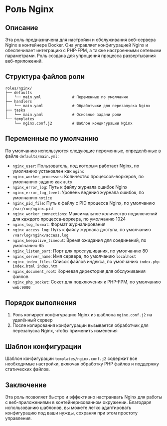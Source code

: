 # Роль Nginx


## Описание
Эта роль предназначена для настройки и обслуживания веб-сервера Nginx в контейнере Docker. Она управляет конфигурацией Nginx и обеспечивает интеграцию с PHP-FPM, а также настроенными сетевыми параметрами. Роль создана для упрощения процесса развертывания веб-приложений.


## Структура файлов роли
```text
roles/nginx/
├── defaults
│   └── main.yml              # Переменные по умолчанию
├── handlers
│   └── main.yaml             # Обработчики для перезапуска Nginx
├── tasks
│   └── main.yaml             # Основные задачи роли
└── templates
    └── nginx.conf.j2         # Шаблон конфигурации Nginx
```

## Переменные по умолчанию
По умолчанию используются следующие переменные, определённые в файле `defaults/main.yml`:  
- `nginx_user`: Пользователь, под которым работает Nginx, по умолчанию установлен как `nginx`  
- `nginx_worker_processes`: Количество процессов-воркеров, по умолчанию задано как `auto`  
- `nginx_error_log`: Путь к файлу журнала ошибок Nginx  
- `nginx_error_log_level`: Уровень ведения журнала ошибок, по умолчанию `notice`  
- `nginx_pid_file`: Путь к файлу с PID процесса Nginx, по умолчанию `/var/run/nginx.pid`  
- `nginx_worker_connections`: Максимальное количество подключений для каждого процесса-воркера, по умолчанию 1024  
- `nginx_log_format`: Формат журналирования  
- `nginx_access_log`: Путь к файлу журнала доступа, по умолчанию `/var/log/nginx/access.log`  
- `nginx_keepalive_timeout`: Время ожидания для соединений, по умолчанию 65  
- `nginx_listen_port`: Порт для прослушивания, по умолчанию 80  
- `nginx_server_name`: Имя сервера, по умолчанию `localhost`  
- `nginx_index_files`: Список файлов индекса, по умолчанию `index.php index.html index.htm`  
- `nginx_document_root`: Корневая директория для обслуживания файлов  
- `nginx_php_socket`: Сокет для подключения к PHP-FPM, по умолчанию `web:9000`  


## Порядок выполнения
1. Роль копирует конфигурацию Nginx из шаблона `nginx.conf.j2` на удалённый сервер  
2. После копирования конфигурации вызывается обработчик для перезапуска Nginx, чтобы применить изменения  


## Шаблон конфигурации
Шаблон конфигурации `templates/nginx.conf.j2` содержит все необходимые настройки, включая обработку PHP файлов и поддержку статических файлов.


## Заключение
Эта роль позволяет быстро и эффективно настраивать Nginx для работы с веб-приложениями в контейнеризованном окружении. Благодаря использованию шаблонов, вы можете легко адаптировать конфигурацию под ваши нужды, сохраняя при этом простоту управления.